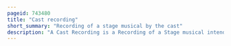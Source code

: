 ```yaml
---
pageid: 743480
title: "Cast recording"
short_summary: "Recording of a stage musical by the cast"
description: "A Cast Recording is a Recording of a Stage musical intended to document Songs performed in the Show and experienced by the Audience. An original Cast Recording or Ocr as the Name suggests features the Voices of the original Cast of the Show. A Cast recording featuring the first Cast to perform a musical in a particular Venue is known, for Example, as an 'original Broadway cast recording' or an 'original London cast recording'."
---
```


